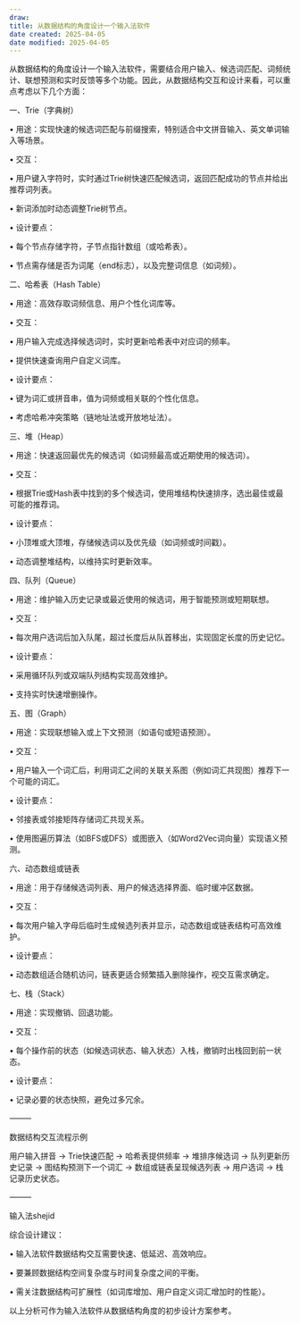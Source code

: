 ```yaml
---
draw:
title: 从数据结构的角度设计一个输入法软件
date created: 2025-04-05
date modified: 2025-04-05
---
```


从数据结构的角度设计一个输入法软件，需要结合用户输入、候选词匹配、词频统计、联想预测和实时反馈等多个功能。因此，从数据结构交互和设计来看，可以重点考虑以下几个方面：

  

一、Trie（字典树）

• 用途：实现快速的候选词匹配与前缀搜索，特别适合中文拼音输入、英文单词输入等场景。

• 交互：

• 用户键入字符时，实时通过Trie树快速匹配候选词，返回匹配成功的节点并给出推荐词列表。

• 新词添加时动态调整Trie树节点。

• 设计要点：

• 每个节点存储字符，子节点指针数组（或哈希表）。

• 节点需存储是否为词尾（end标志），以及完整词信息（如词频）。

  

二、哈希表（Hash Table）

• 用途：高效存取词频信息、用户个性化词库等。

• 交互：

• 用户输入完成选择候选词时，实时更新哈希表中对应词的频率。

• 提供快速查询用户自定义词库。

• 设计要点：

• 键为词汇或拼音串，值为词频或相关联的个性化信息。

• 考虑哈希冲突策略（链地址法或开放地址法）。

  

三、堆（Heap）

• 用途：快速返回最优先的候选词（如词频最高或近期使用的候选词）。

• 交互：

• 根据Trie或Hash表中找到的多个候选词，使用堆结构快速排序，选出最佳或最可能的推荐词。

• 设计要点：

• 小顶堆或大顶堆，存储候选词以及优先级（如词频或时间戳）。

• 动态调整堆结构，以维持实时更新效率。

  

四、队列（Queue）

• 用途：维护输入历史记录或最近使用的候选词，用于智能预测或短期联想。

• 交互：

• 每次用户选词后加入队尾，超过长度后从队首移出，实现固定长度的历史记忆。

• 设计要点：

• 采用循环队列或双端队列结构实现高效维护。

• 支持实时快速增删操作。

  

五、图（Graph）

• 用途：实现联想输入或上下文预测（如语句或短语预测）。

• 交互：

• 用户输入一个词汇后，利用词汇之间的关联关系图（例如词汇共现图）推荐下一个可能的词汇。

• 设计要点：

• 邻接表或邻接矩阵存储词汇共现关系。

• 使用图遍历算法（如BFS或DFS）或图嵌入（如Word2Vec词向量）实现语义预测。

  

六、动态数组或链表

• 用途：用于存储候选词列表、用户的候选选择界面、临时缓冲区数据。

• 交互：

• 每次用户输入字母后临时生成候选列表并显示，动态数组或链表结构可高效维护。

• 设计要点：

• 动态数组适合随机访问，链表更适合频繁插入删除操作，视交互需求确定。

  

七、栈（Stack）

• 用途：实现撤销、回退功能。

• 交互：

• 每个操作前的状态（如候选词状态、输入状态）入栈，撤销时出栈回到前一状态。

• 设计要点：

• 记录必要的状态快照，避免过多冗余。

  

⸻

  

数据结构交互流程示例

  

用户输入拼音 → Trie快速匹配 → 哈希表提供频率 → 堆排序候选词 → 队列更新历史记录 → 图结构预测下一个词汇 → 数组或链表呈现候选列表 → 用户选词 → 栈记录历史状态。

  

  

  

⸻

输入法shejid

综合设计建议：

• 输入法软件数据结构交互需要快速、低延迟、高效响应。

• 要兼顾数据结构空间复杂度与时间复杂度之间的平衡。

• 需关注数据结构可扩展性（如词库增加、用户自定义词汇增加时的性能）。

  

以上分析可作为输入法软件从数据结构角度的初步设计方案参考。
